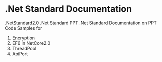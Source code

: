 
# .Net Standard Documentation

.NetStandard2.0
.Net Standard PPT
.Net Standard Documentation on PPT
Code Samples for 
  1. Encryption
  2. EF6 in NetCore2.0
  3. ThreadPool
  4. ApiPort
